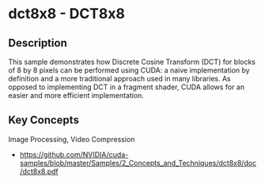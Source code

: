 # dct8x8 - DCT8x8

## Description

This sample demonstrates how Discrete Cosine Transform (DCT) for blocks of 8 by 8 pixels can be performed using CUDA: a naive implementation by definition and a more traditional approach used in many libraries. As opposed to implementing DCT in a fragment shader, CUDA allows for an easier and more efficient implementation.

## Key Concepts

Image Processing, Video Compression

* https://github.com/NVIDIA/cuda-samples/blob/master/Samples/2_Concepts_and_Techniques/dct8x8/doc/dct8x8.pdf